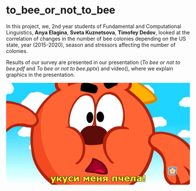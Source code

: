 # to_bee_or_not_to_bee

In this project, we, 2nd year students of Fundamental and Computational Linguistics, **Anya Elagina**, **Sveta Kuznetsova**, **Timofey Dedov**, looked at the correlation of changes in the number of bee colonies depending on the US state, year (2015-2020), season and stressors affecting the number of colonies.



Results of our survey are presented in our presentation (*To bee or not to bee.pdf* and *To bee or not to bee.pptx*) and video(), where we explain graphics in the presentation.

![alt text](KOPATYCH.jpg)
